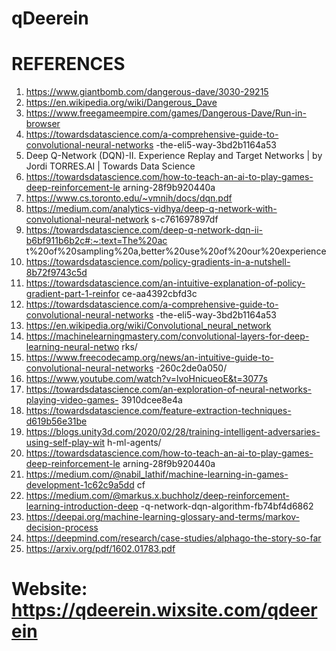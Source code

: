 # qDeerein
# REFERENCES
1. https://www.giantbomb.com/dangerous-dave/3030-29215
2. https://en.wikipedia.org/wiki/Dangerous_Dave
3. https://www.freegameempire.com/games/Dangerous-Dave/Run-in-browser
4. https://towardsdatascience.com/a-comprehensive-guide-to-convolutional-neural-networks
-the-eli5-way-3bd2b1164a53
5. Deep Q-Network (DQN)-II. Experience Replay and Target Networks | by Jordi
TORRES.AI | Towards Data Science
6. https://towardsdatascience.com/how-to-teach-an-ai-to-play-games-deep-reinforcement-le
arning-28f9b920440a
7. https://www.cs.toronto.edu/~vmnih/docs/dqn.pdf
8. https://medium.com/analytics-vidhya/deep-q-network-with-convolutional-neural-network
s-c761697897df
9. https://towardsdatascience.com/deep-q-network-dqn-ii-b6bf911b6b2c#:~:text=The%20ac
t%20of%20sampling%20a,better%20use%20of%20our%20experience
10. https://towardsdatascience.com/policy-gradients-in-a-nutshell-8b72f9743c5d
11. https://towardsdatascience.com/an-intuitive-explanation-of-policy-gradient-part-1-reinfor
ce-aa4392cbfd3c
12. https://towardsdatascience.com/a-comprehensive-guide-to-convolutional-neural-networks
-the-eli5-way-3bd2b1164a53
13. https://en.wikipedia.org/wiki/Convolutional_neural_network
14. https://machinelearningmastery.com/convolutional-layers-for-deep-learning-neural-netwo
rks/
15. https://www.freecodecamp.org/news/an-intuitive-guide-to-convolutional-neural-networks
-260c2de0a050/
16. https://www.youtube.com/watch?v=lvoHnicueoE&t=3077s
17. https://towardsdatascience.com/an-exploration-of-neural-networks-playing-video-games-
3910dcee8e4a
18. https://towardsdatascience.com/feature-extraction-techniques-d619b56e31be
19. https://blogs.unity3d.com/2020/02/28/training-intelligent-adversaries-using-self-play-wit
h-ml-agents/
20. https://towardsdatascience.com/how-to-teach-an-ai-to-play-games-deep-reinforcement-le
arning-28f9b920440a
21. https://medium.com/@nabil_lathif/machine-learning-in-games-development-1c62c9a5dd
cf
22. https://medium.com/@markus.x.buchholz/deep-reinforcement-learning-introduction-deep
-q-network-dqn-algorithm-fb74bf4d6862
23. https://deepai.org/machine-learning-glossary-and-terms/markov-decision-process
24. https://deepmind.com/research/case-studies/alphago-the-story-so-far
25. https://arxiv.org/pdf/1602.01783.pdf
# Website: https://qdeerein.wixsite.com/qdeerein
